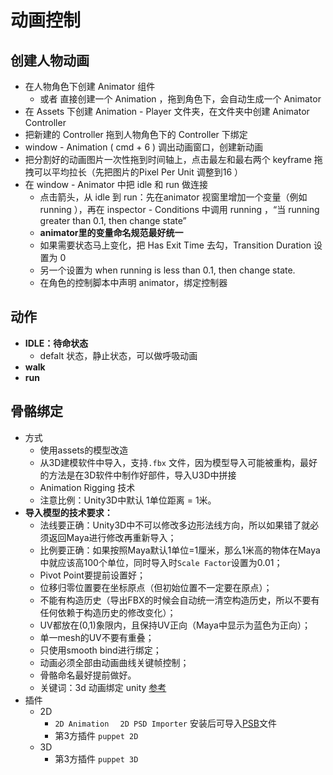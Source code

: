 # 动画控制

## 创建人物动画

- 在人物角色下创建 Animator 组件
  - 或者 直接创建一个 Animation ，拖到角色下，会自动生成一个 Animator 
- 在 Assets 下创建 Animation - Player 文件夹，在文件夹中创建 Animator Controller 
- 把新建的 Controller 拖到人物角色下的 Controller 下绑定
- window - Animation ( cmd + 6 ) 调出动画窗口，创建新动画
- 把分割好的动画图片一次性拖到时间轴上，点击最左和最右两个 keyframe 拖拽可以平均拉长（先把图片的Pixel Per Unit 调整到16 ）
- 在 window - Animator 中把 idle 和 run 做连接
  - 点击箭头，从 idle 到 run：先在animator 视窗里增加一个变量（例如 running ），再在 inspector - Conditions 中调用 running ，“当 running greater than 0.1, then change state”
  - **animator里的变量命名规范最好统一**
  - 如果需要状态马上变化，把 Has Exit Time 去勾，Transition Duration 设置为 0 
  - 另一个设置为 when running is less than 0.1, then change state.
  - 在角色的控制脚本中声明 animator，绑定控制器

## 动作

- **IDLE：待命状态**
  - defalt 状态，静止状态，可以做呼吸动画
- **walk**
- **run**

## 骨骼绑定

- 方式
  - 使用assets的模型改造
  - 从3D建模软件中导入，支持`.fbx` 文件，因为模型导入可能被重构，最好的方法是在3D软件中制作好部件，导入U3D中拼接
  - Animation Rigging 技术
  - 注意比例：Unity3D中默认 1单位距离 = 1米。
- **导入模型的技术要求：**
  - 法线要正确：Unity3D中不可以修改多边形法线方向，所以如果错了就必须返回Maya进行修改再重新导入；
  - 比例要正确：如果按照Maya默认1单位=1厘米，那么1米高的物体在Maya中就应该高100个单位，同时导入时`Scale Factor`设置为0.01；
  - Pivot Point要提前设置好；
  - 位移归零位置要在坐标原点（但初始位置不一定要在原点）；
  - 不能有构造历史（导出FBX的时候会自动统一清空构造历史，所以不要有任何依赖于构造历史的修改变化）；
  - UV都放在(0,1)象限内，且保持UV正向（Maya中显示为蓝色为正向）；
  - 单一mesh的UV不要有重叠；
  - 只使用smooth bind进行绑定；
  - 动画必须全部由动画曲线关键帧控制；
  - 骨骼命名最好提前做好。
  - 关键词：3d 动画绑定 unity   [参考](https://www.jianshu.com/p/e2aa4d898fb7)
- 插件
  - 2D
    - `2D Animation  `  `2D PSD Importer`  安装后可导入<u>PSB</u>文件
    - 第3方插件 `puppet 2D`
  - 3D
    - 第3方插件 `puppet 3D`